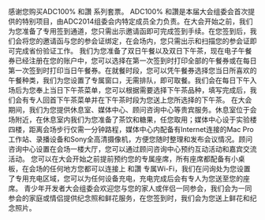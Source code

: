 
感谢您购买ADC100% 和讚 系列套票。
ADC100% 和讚是本届大会组委会首次提供的特别项目，由ADC2014组委会内特定成员全力负责。在大会开始之前，我们为您准备了专用签到通道，您只需出示邀请函即可完成签到手续。在您签到后，我们会将您的邀请函与您的参会证绑定，在会场内，您只需出示和扫描您的参会证即可完成省份验证工作。
我们为您准备了双日午餐以及双日下午茶，现在电子午餐券已经注册在您的账户中，您可以选择在第一次签到时打印全部的午餐券或在每日第一次签到时打印当日午餐券。在就餐时段，您可以凭午餐券选择您当日所喜欢的午餐种类，我们为您设置了专属窗口，无需排队，即可取餐。我们会在每日下午入场后为您奉上当日下午茶菜单，您可以根据需要选择下午茶品种，填写完成后，我们会有专人回首下午茶菜单并在下午茶时段为您送上您所选择的下午茶。
在大会期间，我们为您提供休息室、媒体中心、顾问咨询中心等贵宾服务。休息室位于会场附近，在休息室内我们为您准备了茶饮和糖果，任您取用；媒体中心设于实验楼四楼，距离会场步行仅需一分钟路程，媒体中心内配备有Internet连接的Mac Pro工作站、录播设备和Sony全高清摄像机，方便您随时整理和发布会议情况。顾问咨询中心设置在会场一楼大厅，您可以通过顾问咨询中心预约互动活动和嘉宾交流活动。
您可以在大会开始之前提前预约您的专属座席，所有座席都配备有小桌板，在会场的任何地方您都可以连接上 和讚 专属Wi-Fi，我们在问询处为您设置了专用充电区域，您可以为任何设备充电，充电完成后会有专人为您送至您的座席。
青少年开发者大会组委会欢迎您与您的家人或伴侣一同参会，我们会为一同参会的家庭或情侣提供纪念照和鲜花服务，在您签到时，我们会为您送上鲜花和纪念照片。
